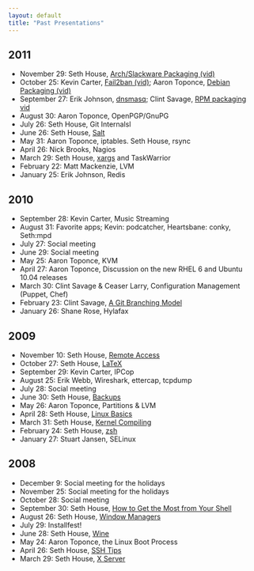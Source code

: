 ```yaml
---
layout: default
title: "Past Presentations"
---
```


2011
----
* November 29: Seth House, [Arch/Slackware Packaging (vid)](http://www.youtube.com/watch?v=zZSjUaHjXIQ)
* October 25: Kevin Carter, [Fail2ban (vid)](http://www.youtube.com/watch?v=-D1-lTowMWY); Aaron Toponce, [Debian Packaging (vid)](http://www.youtube.com/watch?v=fQ6YD0yLYKs)
* September 27: Erik Johnson, [dnsmasq](https://github.com/downloads/oalug/oalug.github.com/dnsmasq.pdf); Clint Savage, [RPM packaging](https://groups.google.com/forum/#!topic/oalug/O-GMPbjTEws) [vid](http://www.youtube.com/watch?v=4J_Iksu1fgo)
* August 30: Aaron Toponce, OpenPGP/GnuPG
* July 26: Seth House, Git Internalsl
* June 26: Seth House, [Salt](https://github.com/whiteinge/presentations/tree/master/oalug_2011-06-28_salt)
* May 31: Aaron Toponce, iptables. Seth House, rsync
* April 26: Nick Brooks, Nagios
* March 29: Seth House, [xargs](https://github.com/whiteinge/presentations/tree/master/oalug_2011-02-22_xargs) and TaskWarrior
* February 22: Matt Mackenzie, LVM
* January 25: Erik Johnson, Redis

2010
----
* September 28: Kevin Carter, Music Streaming
* August 31: Favorite apps; Kevin: podcatcher, Heartsbane: conky, Seth:mpd
* July 27: Social meeting
* June 29: Social meeting
* May 25: Aaron Toponce, KVM
* April 27: Aaron Toponce, Discussion on the new RHEL 6 and Ubuntu 10.04 releases
* March 30: Clint Savage & Ceaser Larry, Configuration Management (Puppet, Chef)
* February 23: Clint Savage, [A Git Branching Model](http://nvie.com/git-model)
* January 26: Shane Rose, Hylafax

2009
----
* November 10: Seth House, [Remote Access](https://github.com/whiteinge/presentations/tree/master/oalug_2009-11-24_remote-access)
* October 27: Seth House, [LaTeX](https://github.com/whiteinge/presentations/tree/master/oalug_2009-10-27_latex)
* September 29: Kevin Carter, IPCop
* August 25: Erik Webb, Wireshark, ettercap, tcpdump
* July 28: Social meeting
* June 30: Seth House, [Backups](https://github.com/whiteinge/presentations/tree/master/oalug_2009-06-30_backups)
* May 26: Aaron Toponce, Partitions & LVM
* April 28: Seth House, [Linux Basics](https://github.com/whiteinge/presentations/tree/master/oalug_2009-04-28_linux-basics)
* March 31: Seth House, [Kernel Compiling](https://github.com/whiteinge/presentations/tree/master/oalug_2009-03-31_kernel-compiling)
* February 24: Seth House, [zsh](https://github.com/whiteinge/presentations/tree/master/oalug_2007-08-25_zsh)
* January 27: Stuart Jansen, SELinux

2008
----
* December 9: Social meeting for the holidays
* November 25: Social meeting for the holidays
* October 28: Social meeting
* September 30: Seth House, [How to Get the Most from Your Shell](https://github.com/whiteinge/presentations/tree/master/oalug_2008-09-30_command-line)
* August 26: Seth House, [Window Managers](https://github.com/whiteinge/presentations/tree/master/oalug_2008-08-26_windowmanagers)
* July 29: Installfest!
* June 28: Seth House, [Wine](https://github.com/whiteinge/presentations/tree/master/oalug_2008-06-28_wine)
* May 24: Aaron Toponce, the Linux Boot Process
* April 26: Seth House, [SSH Tips](https://github.com/whiteinge/presentations/tree/master/oalug_2008-04-26_ssh-tricks)
* March 29: Seth House, [X Server](https://github.com/whiteinge/presentations/tree/master/oalug_2008-03-29_x-power-tools)
